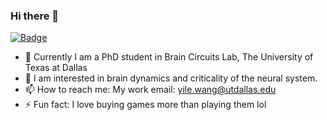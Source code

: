 ### Hi there 👋

[![Badge](https://img.shields.io/badge/website-yilewang.github.io-%23FF4D5B.svg?style=flat-square)](https://yilewang.github.io)

- 🔭 Currently I am a PhD student in Brain Circuits Lab, The University of Texas at Dallas
- 🌱 I am interested in brain dynamics and criticality of the neural system.
- 📫 How to reach me: My work email: yile.wang@utdallas.edu
- ⚡ Fun fact: I love buying games more than playing them lol

<!--
**yilewang/yilewang** is a ✨ _special_ ✨ repository because its `README.md` (this file) appears on your GitHub profile.

Here are some ideas to get you started:

- 🔭 I’m currently working on ...
- 🌱 I’m currently learning ...
- 👯 I’m looking to collaborate on ...
- 🤔 I’m looking for help with ...
- 💬 Ask me about ...
- 📫 How to reach me: ...
- 😄 Pronouns: ...
- ⚡ Fun fact: ...
-->
